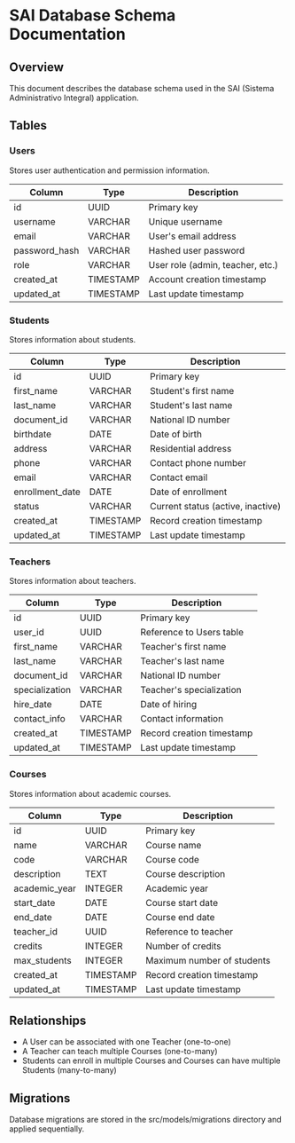 # SAI Database Schema Documentation

## Overview

This document describes the database schema used in the SAI (Sistema Administrativo Integral) application.

## Tables

### Users

Stores user authentication and permission information.

| Column | Type | Description |
|--------|------|-------------|
| id | UUID | Primary key |
| username | VARCHAR | Unique username |
| email | VARCHAR | User's email address |
| password_hash | VARCHAR | Hashed user password |
| role | VARCHAR | User role (admin, teacher, etc.) |
| created_at | TIMESTAMP | Account creation timestamp |
| updated_at | TIMESTAMP | Last update timestamp |

### Students

Stores information about students.

| Column | Type | Description |
|--------|------|-------------|
| id | UUID | Primary key |
| first_name | VARCHAR | Student's first name |
| last_name | VARCHAR | Student's last name |
| document_id | VARCHAR | National ID number |
| birthdate | DATE | Date of birth |
| address | VARCHAR | Residential address |
| phone | VARCHAR | Contact phone number |
| email | VARCHAR | Contact email |
| enrollment_date | DATE | Date of enrollment |
| status | VARCHAR | Current status (active, inactive) |
| created_at | TIMESTAMP | Record creation timestamp |
| updated_at | TIMESTAMP | Last update timestamp |

### Teachers

Stores information about teachers.

| Column | Type | Description |
|--------|------|-------------|
| id | UUID | Primary key |
| user_id | UUID | Reference to Users table |
| first_name | VARCHAR | Teacher's first name |
| last_name | VARCHAR | Teacher's last name |
| document_id | VARCHAR | National ID number |
| specialization | VARCHAR | Teacher's specialization |
| hire_date | DATE | Date of hiring |
| contact_info | VARCHAR | Contact information |
| created_at | TIMESTAMP | Record creation timestamp |
| updated_at | TIMESTAMP | Last update timestamp |

### Courses

Stores information about academic courses.

| Column | Type | Description |
|--------|------|-------------|
| id | UUID | Primary key |
| name | VARCHAR | Course name |
| code | VARCHAR | Course code |
| description | TEXT | Course description |
| academic_year | INTEGER | Academic year |
| start_date | DATE | Course start date |
| end_date | DATE | Course end date |
| teacher_id | UUID | Reference to teacher |
| credits | INTEGER | Number of credits |
| max_students | INTEGER | Maximum number of students |
| created_at | TIMESTAMP | Record creation timestamp |
| updated_at | TIMESTAMP | Last update timestamp |

## Relationships

- A User can be associated with one Teacher (one-to-one)
- A Teacher can teach multiple Courses (one-to-many)
- Students can enroll in multiple Courses and Courses can have multiple Students (many-to-many)

## Migrations

Database migrations are stored in the src/models/migrations directory and applied sequentially.
